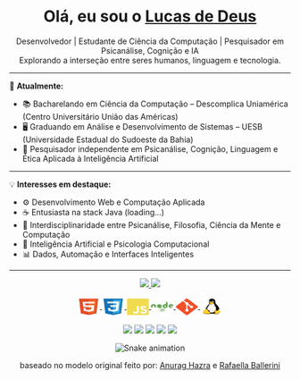 <h1 align="center">Olá, eu sou o <a href="https://www.linkedin.com/in/lucas-s-de-deus/" target="_blank">Lucas de Deus</a></h1>
  
<p align="center">
  Desenvolvedor | Estudante de Ciência da Computação | Pesquisador em Psicanálise, Cognição e IA <br>
  Explorando a interseção entre seres humanos, linguagem e tecnologia.
</p>

---

🎯 **Atualmente:**

- 📚 Bacharelando em Ciência da Computação – Descomplica Uniamérica (Centro Universitário União das Américas)  
- 🖥️ Graduando em Análise e Desenvolvimento de Sistemas – UESB (Universidade Estadual do Sudoeste da Bahia)  
- 🧠 Pesquisador independente em Psicanálise, Cognição, Linguagem e Ética Aplicada à Inteligência Artificial  

---

💡 **Interesses em destaque:**

- ⚙️ Desenvolvimento Web e Computação Aplicada
- ☕ Entusiasta na stack Java (loading...)  
- 🧩 Interdisciplinaridade entre Psicanálise, Filosofia, Ciência da Mente e Computação  
- 🤖 Inteligência Artificial e Psicologia Computacional 
- 📊 Dados, Automação e Interfaces Inteligentes  

---

<div align="center">
  <a href="https://github.com/lcssdedeus">
  <img height="180em" src="https://github-readme-stats.vercel.app/api?username=lcssdedeus&show_icons=true&theme=gruvbox&include_all_commits=true&count_private=true"/>
  <img height="180em" src="https://github-readme-stats.vercel.app/api/top-langs/?username=lcssdedeus&layout=compact&langs_count=7&theme=gruvbox"/>
</div>

<div align="center" valign="top"><br>
  <img align="center" alt="HTML" height="30" width="40" src="https://raw.githubusercontent.com/devicons/devicon/master/icons/html5/html5-original.svg">
  <img align="center" alt="CSS" height="30" width="40" src="https://raw.githubusercontent.com/devicons/devicon/master/icons/css3/css3-original.svg">
  <img align="center" alt="Js" height="30" width="40" src="https://raw.githubusercontent.com/devicons/devicon/master/icons/javascript/javascript-plain.svg">
  <img align="center" alt="nodejs" height="30" width="40" src="https://github.com/devicons/devicon/blob/master/icons/nodejs/nodejs-plain-wordmark.svg">
  <img align="center" alt="git" height="30" width="40" src="https://raw.githubusercontent.com/devicons/devicon/master/icons/git/git-original.svg">
  <img align="center" alt="linux" height="30" width="40" src="https://raw.githubusercontent.com/devicons/devicon/master/icons/linux/linux-original.svg">
</div><br>

<div align="center">
  <a href="https://www.instagram.com/lcssdedeus/" target="_blank"><img src="https://img.shields.io/badge/-Instagram-%23E4405F?style=for-the-badge&logo=instagram&logoColor=white" target="_blank"></a>
  <a href="https://www.linkedin.com/in/lcssdedeus/" target="_blank"><img src="https://img.shields.io/badge/-LinkedIn-%230077B5?style=for-the-badge&logo=linkedin&logoColor=white" target="_blank"></a>
  <a href="https://github.com/lcssdedeus" target="_blank"><img src="https://img.shields.io/badge/GitHub-100000?style=for-the-badge&logo=github&logoColor=white" target="_blank"></a>
  <a href="https://wa.me/+5573981230728" target="_blank"><img src="https://img.shields.io/badge/WhatsApp-25D366?style=for-the-badge&logo=whatsapp&logoColor=white" target="_blank"></a>
  <a href="mailto:lcssdedeus@gmail.com"><img src="https://img.shields.io/badge/Gmail-333333?style=for-the-badge&logo=gmail&logoColor=red" target="_blank"></a>
</div>

<div align="center">

  ![Snake animation](https://github.com/danielbped/danielbped/blob/output/github-contribution-grid-snake.svg)
  
</div>

<div align="center">
  <p>baseado no modelo original feito por: <a href="https://github.com/anuraghazra/github-readme-stats">Anurag Hazra</a> e <a href="https://github.com/rafaballerini">Rafaella Ballerini</a></p>
</div>
